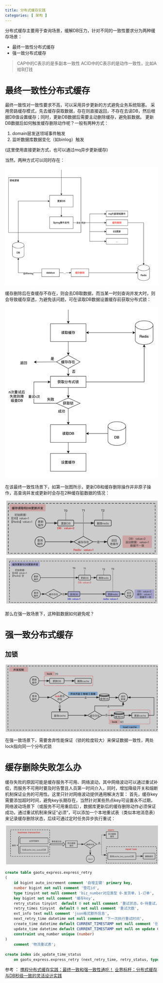 ```yaml
---
title: 分布式缓存实践
categories: [ 架构 ]
---
```


分布式缓存主要用于查询场景，缓解DB压力，针对不同的一致性要求分为两种缓存场景：
- 最终一致性分布式缓存
- 强一致分布式缓存

>CAP中的C表示的是多副本一致性
>ACID中的C表示的是动作一致性，比如A给B打钱

# 最终一致性分布式缓存

最终一致性对一致性要求不高，可以采用异步更新的方式避免业务系统阻塞。
采用旁路缓存模式，先去缓存获取数据，存在则直接返回，不存在去读DB，然后根据DB值设置缓存；同时，更新DB数据后需要主动删除缓存，避免脏数据。
更新DB数据后如何触发缓存删除动作呢？一般有两种方式：

1. domain层发送领域事件触发
2. 监听数据库数据变化（如binlog）触发

(这里使用直接更新方式，也可以通过mq异步更新缓存)

当然，两种方式可以同时存在：

![](/assets/2024/03/18/img_4.png)

缓存删除后在查缓存不存在，则会去DB取数据，而当某一时刻查询并发大时，则会导致缓存穿透，为避免该问题，可在读取DB数据设置缓存前获取分布式锁：

![](/assets/2024/03/18/img_5.png)

在该最终一致性场景下，如第一张图所示，更新DB和缓存删除操作并非原子操作，高查询并发或更新时会存在2种缓存脏数据的情况：

![](/assets/2024/03/18/img_6.png)

那么在强一致场景下，这种脏数据如何避免呢？

# 强一致分布式缓存

## 加锁

![](/assets/2024/03/18/img_7.png)

在强一致场景下，需要舍弃性能保证（锁的粒度较大）来保证数据一致性，两处lock指向同一个分布式锁

# 缓存删除失败怎么办

缓存失败的原因可能是缓存服务不可用、网络波动，其中网络波动可以通过重试补偿，而服务不可用时要及时告警且人员第一时间介入，同时，增加降级开关和熔断机制保证业务的可用性。这里只针对网络波动提供通用解决方案：
首先，缓存key需要添加超时时间，避免key长期存在，当然针对某些热点key可设置永不过期，网络波动场景下（或服务不可用重启后），数据库更新后的缓存删除动作必须保证成功，通过重试机制来保证“必须”，可以添加一个本地重试表（类似本地消息表）来记录缓存删除状态，后续可通过定时任务异步执行重试：

![](/assets/2024/03/18/img_8.png)

```sql
create table gaotu_express.express_retry
(
    id bigint auto_increment comment '自增主键' primary key,
    number bigint not null comment '雪花id',
    type tinyint not null comment 'biz_number对应类型 0-发货单，1-订单',
    key bigint not null comment '缓存key',
    retry_status tinyint  default 0 not null comment '重试状态，0-待重试，1-重试成功',
    retry_times tinyint  default 0 not null comment '重试次数',
    ext_info text null comment 'json格式额外信息',
    next_retry_time datetime not null comment '下一次执行重试时间',
    create_time datetime default CURRENT_TIMESTAMP not null comment '创建时间',
    update_time datetime default CURRENT_TIMESTAMP not null on update CURRENT_TIMESTAMP comment '修改时间',
    constraint unq_number unique (number)
)
    comment '物流重试表';

create index idx_update_time_status
    on gaotu_express.express_retry (next_retry_time, retry_status, type);

```

参考 ：
[携程分布式缓存实践：最终一致和强一致性通吃！](https://mp.weixin.qq.com/s/rMamRTOhvcxLttk6uX6Gkg)
[业界标杆：分布式缓存与DB秒级一致的灵活设计实践](https://mp.weixin.qq.com/s/zq5AMxqs0cI42dzWxcs_Dw)
